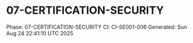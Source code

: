 # 07-CERTIFICATION-SECURITY
Phase: 07-CERTIFICATION-SECURITY
CI: CI-SE001-006
Generated: Sun Aug 24 22:41:10 UTC 2025
